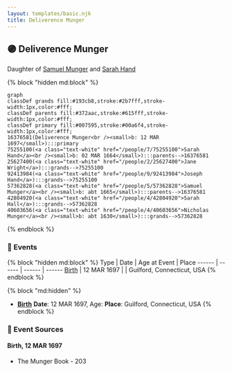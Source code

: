 ```yaml
---
layout: templates/basic.njk
title: Deliverence Munger
---
```

## 🟣 Deliverence Munger

Daughter of [Samuel Munger](/people/5/57362828) and [Sarah Hand](/people/7/75255100)

{% block "hidden md:block" %}
```mermaid
graph
classDef grands fill:#193cb8,stroke:#2b7fff,stroke-width:1px,color:#fff;
classDef parents fill:#372aac,stroke:#615fff,stroke-width:1px,color:#fff;
classDef primary fill:#007595,stroke:#00a6f4,stroke-width:1px,color:#fff;
16376581(Deliverence Munger<br /><small>b: 12 MAR 1697</small>):::primary
75255100(<a class="text-white" href="/people/7/75255100">Sarah Hand</a><br /><small>b: 02 MAR 1664</small>):::parents-->16376581
25627400(<a class="text-white" href="/people/2/25627400">Jane Wright</a>):::grands-->75255100
92413984(<a class="text-white" href="/people/9/92413984">Joseph Hand</a>):::grands-->75255100
57362828(<a class="text-white" href="/people/5/57362828">Samuel Munger</a><br /><small>b: abt 1665</small>):::parents-->16376581
42804920(<a class="text-white" href="/people/4/42804920">Sarah Hall</a>):::grands-->57362828
40603656(<a class="text-white" href="/people/4/40603656">Nicholas Munger</a><br /><small>b: abt 1630</small>):::grands-->57362828
```
{% endblock %}

### 📆 Events

{% block "hidden md:block" %}
Type | Date | Age at Event | Place
------ | ------ | ------ | ------
[Birth](#event-event-2) | 12 MAR 1697 |  | Guilford, Connecticut, USA
{% endblock %}

{% block "md:hidden" %}
- **[Birth](#event-event-2)**
**Date**: 12 MAR 1697, Age:
**Place**: Guilford, Connecticut, USA
{% endblock %}

### 📰 Event Sources

#### <a id="event-event-2"></a> Birth, 12 MAR 1697
* The Munger Book  - 203